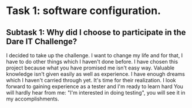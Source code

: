 # Task 1: software configuration.
## Subtask 1: Why did I choose to participate in the Dare IT Challenge?
I decided to take up the challenge. I want to change my life and for that, I have to do other things which I haven't done before. I have chosen this project because what you have promised me isn't easy way. Valuable knowledge isn't given easily as well as experience. I have enough dreams which I haven't carried through yet. It's time for their realization. I look forward to gaining experience as a tester and I'm ready to learn hard
You will hardly hear from me: "I'm interested in doing testing", you will see it in my accomplishments.
